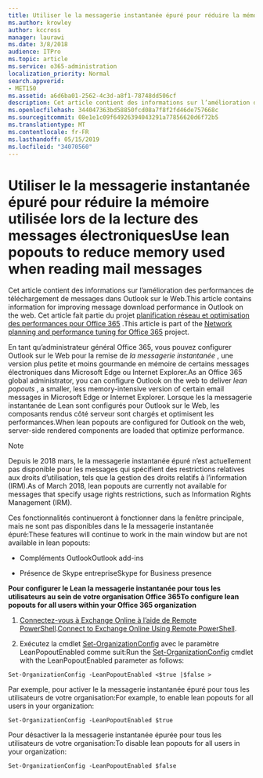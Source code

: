 ```yaml
---
title: Utiliser le la messagerie instantanée épuré pour réduire la mémoire utilisée lors de la lecture des messages électroniques
ms.author: krowley
author: kccross
manager: laurawi
ms.date: 3/8/2018
audience: ITPro
ms.topic: article
ms.service: o365-administration
localization_priority: Normal
search.appverid:
- MET150
ms.assetid: a6d6ba01-2562-4c3d-a8f1-78748dd506cf
description: Cet article contient des informations sur l’amélioration des performances de téléchargement de messages dans Outlook sur le Web.
ms.openlocfilehash: 344047363bd58850fcd08a7f8f2fd46de757668c
ms.sourcegitcommit: 08e1e1c09f64926394043291a77856620d6f72b5
ms.translationtype: MT
ms.contentlocale: fr-FR
ms.lasthandoff: 05/15/2019
ms.locfileid: "34070560"
---
```

# <a name="use-lean-popouts-to-reduce-memory-used-when-reading-mail-messages"></a><span data-ttu-id="ef82b-103">Utiliser le la messagerie instantanée épuré pour réduire la mémoire utilisée lors de la lecture des messages électroniques</span><span class="sxs-lookup"><span data-stu-id="ef82b-103">Use lean popouts to reduce memory used when reading mail messages</span></span>

<span data-ttu-id="ef82b-104">Cet article contient des informations sur l’amélioration des performances de téléchargement de messages dans Outlook sur le Web.</span><span class="sxs-lookup"><span data-stu-id="ef82b-104">This article contains information for improving message download performance in Outlook on the web.</span></span> <span data-ttu-id="ef82b-105">Cet article fait partie du projet [planification réseau et optimisation des performances pour Office 365](https://aka.ms/tune) .</span><span class="sxs-lookup"><span data-stu-id="ef82b-105">This article is part of the [Network planning and performance tuning for Office 365](https://aka.ms/tune) project.</span></span>
   
<span data-ttu-id="ef82b-106">En tant qu’administrateur général Office 365, vous pouvez configurer Outlook sur le Web pour la remise de *la messagerie instantanée* , une version plus petite et moins gourmande en mémoire de certains messages électroniques dans Microsoft Edge ou Internet Explorer.</span><span class="sxs-lookup"><span data-stu-id="ef82b-106">As an Office 365 global administrator, you can configure Outlook on the web to deliver  *lean popouts*  , a smaller, less memory-intensive version of certain email messages in Microsoft Edge or Internet Explorer.</span></span> <span data-ttu-id="ef82b-107">Lorsque les la messagerie instantanée de Lean sont configurés pour Outlook sur le Web, les composants rendus côté serveur sont chargés et optimisent les performances.</span><span class="sxs-lookup"><span data-stu-id="ef82b-107">When lean popouts are configured for Outlook on the web, server-side rendered components are loaded that optimize performance.</span></span> 
  
> [!NOTE]
> <span data-ttu-id="ef82b-108">Depuis le 2018 mars, le la messagerie instantanée épuré n’est actuellement pas disponible pour les messages qui spécifient des restrictions relatives aux droits d’utilisation, tels que la gestion des droits relatifs à l’information (IRM).</span><span class="sxs-lookup"><span data-stu-id="ef82b-108">As of March 2018, lean popouts are currently not available for messages that specify usage rights restrictions, such as Information Rights Management (IRM).</span></span> 
  
<span data-ttu-id="ef82b-109">Ces fonctionnalités continueront à fonctionner dans la fenêtre principale, mais ne sont pas disponibles dans le la messagerie instantanée épuré:</span><span class="sxs-lookup"><span data-stu-id="ef82b-109">These features will continue to work in the main window but are not available in lean popouts:</span></span>
  
- <span data-ttu-id="ef82b-110">Compléments Outlook</span><span class="sxs-lookup"><span data-stu-id="ef82b-110">Outlook add-ins</span></span>
    
- <span data-ttu-id="ef82b-111">Présence de Skype entreprise</span><span class="sxs-lookup"><span data-stu-id="ef82b-111">Skype for Business presence</span></span>
    
 <span data-ttu-id="ef82b-112">**Pour configurer le Lean la messagerie instantanée pour tous les utilisateurs au sein de votre organisation Office 365**</span><span class="sxs-lookup"><span data-stu-id="ef82b-112">**To configure lean popouts for all users within your Office 365 organization**</span></span>
  
1. <span data-ttu-id="ef82b-113">[Connectez-vous à Exchange Online à l’aide de Remote PowerShell](http://technet.microsoft.com/library/jj984289%28v=exchg.150%29.aspx ).</span><span class="sxs-lookup"><span data-stu-id="ef82b-113">[Connect to Exchange Online Using Remote PowerShell](http://technet.microsoft.com/library/jj984289%28v=exchg.150%29.aspx ).</span></span>
    
2. <span data-ttu-id="ef82b-114">Exécutez la cmdlet [Set-OrganizationConfig](https://technet.microsoft.com/library/aa997443%28v=exchg.160%29.aspx) avec le paramètre LeanPopoutEnabled comme suit:</span><span class="sxs-lookup"><span data-stu-id="ef82b-114">Run the [Set-OrganizationConfig](https://technet.microsoft.com/library/aa997443%28v=exchg.160%29.aspx) cmdlet with the LeanPopoutEnabled parameter as follows:</span></span> 
    
  ```
  Set-OrganizationConfig -LeanPopoutEnabled <$true |$false >
  ```

  <span data-ttu-id="ef82b-115">Par exemple, pour activer le la messagerie instantanée épuré pour tous les utilisateurs de votre organisation:</span><span class="sxs-lookup"><span data-stu-id="ef82b-115">For example, to enable lean popouts for all users in your organization:</span></span>
    
  ```
  Set-OrganizationConfig -LeanPopoutEnabled $true
  ```

  <span data-ttu-id="ef82b-116">Pour désactiver la la messagerie instantanée épurée pour tous les utilisateurs de votre organisation:</span><span class="sxs-lookup"><span data-stu-id="ef82b-116">To disable lean popouts for all users in your organization:</span></span>
    
  ```
  Set-OrganizationConfig -LeanPopoutEnabled $false
  ```


